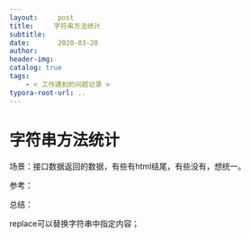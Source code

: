 ```yaml
---
layout:     post
title:     字符串方法统计
subtitle:  
date:       2020-03-20
author:     
header-img: 
catalog: true
tags:
    - < 工作遇到的问题记录 >
typora-root-url: ..
---
```



# 字符串方法统计

场景：接口数据返回的数据，有些有html结尾，有些没有，想统一。

参考：

总结：

replace可以替换字符串中指定内容；


